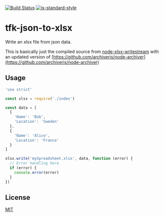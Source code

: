 [![Build Status](https://travis-ci.org/telemark/tfk-json-to-xlsx.svg?branch=master)](https://travis-ci.org/telemark/tfk-json-to-xlsx)
[![js-standard-style](https://img.shields.io/badge/code%20style-standard-brightgreen.svg?style=flat)](https://github.com/feross/standard)
# tfk-json-to-xlsx
Write an xlsx file from json data.

This is basically just the compiled source from [node-xlsx-writestream](https://github.com/STRML/node-xlsx-writestream) with an updated version of [https://github.com/archiverjs/node-archiver](https://github.com/archiverjs/node-archiver)

## Usage

```JavaScript
'use strict'

const xlsx = require('./index')

const data = [
  {
    'Name': 'Bob',
    'Location': 'Sweden'
  },
  {
    'Name': 'Alice',
    'Location': 'France'
  }
]

xlsx.write('mySpreadsheet.xlsx', data, function (error) {
  // Error handling here
  if (error) {
    console.error(error)
  }
})
```

## License
[MIT](LICENSE)